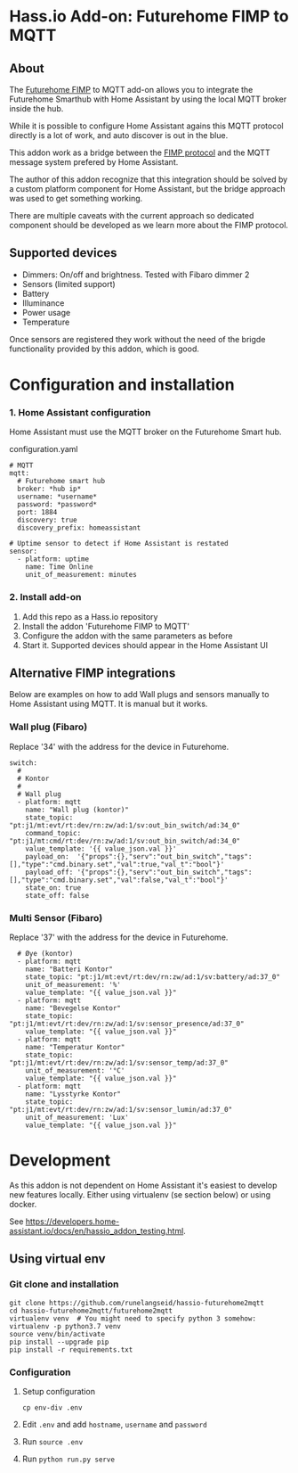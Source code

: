 # Hass.io Add-on: Futurehome FIMP to MQTT

## About

The [Futurehome FIMP](https://github.com/futurehomeno/fimp-api) to MQTT add-on allows you to integrate the Futurehome
Smarthub with Home Assistant by using the local MQTT broker inside the hub.

While it is possible to configure Home Assistant agains this MQTT protocol
directly is a lot of work, and auto discover is out in the blue.

This addon work as a bridge between the [FIMP protocol](https://github.com/futurehomeno/fimp-api)
and the MQTT message system prefered by Home Assistant.

The author of this addon recognize that this integration should be solved by a
custom platform component for Home Assistant, but the bridge approach was used
to get something working.

There are multiple caveats with the current approach so dedicated component should
be developed as we learn more about the FIMP protocol.

## Supported devices

* Dimmers: On/off and brightness. Tested with Fibaro dimmer 2
* Sensors (limited support)
 * Battery
 * Illuminance
 * Power usage
 * Temperature

Once sensors are registered they work without the need of the brigde functionality provided by this addon, which is good.


# Configuration and installation

### 1. Home Assistant configuration

Home Assistant must use the MQTT broker on the Futurehome Smart hub.

configuration.yaml
```
# MQTT
mqtt:
  # Futurehome smart hub
  broker: *hub ip*
  username: *username*
  password: *password*
  port: 1884
  discovery: true
  discovery_prefix: homeassistant

# Uptime sensor to detect if Home Assistant is restated
sensor:
  - platform: uptime
    name: Time Online
    unit_of_measurement: minutes
```

### 2. Install add-on

1) Add this repo as a Hass.io repository
2) Install the addon 'Futurehome FIMP to MQTT'
3) Configure the addon with the same parameters as before
4) Start it. Supported devices should appear in the Home Assistant UI

## Alternative FIMP integrations

Below are examples on how to add Wall plugs and sensors manually to Home Assistant
using MQTT. It is manual but it works.

### Wall plug (Fibaro)

Replace '34' with the address for the device in Futurehome.

```
switch:
  #
  # Kontor
  #
  # Wall plug
  - platform: mqtt
    name: "Wall plug (kontor)"
    state_topic:   "pt:j1/mt:evt/rt:dev/rn:zw/ad:1/sv:out_bin_switch/ad:34_0"
    command_topic: "pt:j1/mt:cmd/rt:dev/rn:zw/ad:1/sv:out_bin_switch/ad:34_0"
    value_template: '{{ value_json.val }}'
    payload_on:  '{"props":{},"serv":"out_bin_switch","tags":[],"type":"cmd.binary.set","val":true,"val_t":"bool"}'
    payload_off: '{"props":{},"serv":"out_bin_switch","tags":[],"type":"cmd.binary.set","val":false,"val_t":"bool"}'
    state_on: true
    state_off: false
```

### Multi Sensor (Fibaro)

Replace '37' with the address for the device in Futurehome.

```
  # Øye (kontor)
  - platform: mqtt
    name: "Batteri Kontor"
    state_topic: "pt:j1/mt:evt/rt:dev/rn:zw/ad:1/sv:battery/ad:37_0"
    unit_of_measurement: '%'
    value_template: "{{ value_json.val }}"
  - platform: mqtt
    name: "Bevegelse Kontor"
    state_topic: "pt:j1/mt:evt/rt:dev/rn:zw/ad:1/sv:sensor_presence/ad:37_0"
    value_template: "{{ value_json.val }}"
  - platform: mqtt
    name: "Temperatur Kontor"
    state_topic: "pt:j1/mt:evt/rt:dev/rn:zw/ad:1/sv:sensor_temp/ad:37_0"
    unit_of_measurement: '°C'
    value_template: "{{ value_json.val }}"
  - platform: mqtt
    name: "Lysstyrke Kontor"
    state_topic: "pt:j1/mt:evt/rt:dev/rn:zw/ad:1/sv:sensor_lumin/ad:37_0"
    unit_of_measurement: 'Lux'
    value_template: "{{ value_json.val }}"
```


# Development

As this addon is not dependent on Home Assistant it's easiest to develop
new features locally. Either using virtualenv (se section below) or using
docker.

See https://developers.home-assistant.io/docs/en/hassio_addon_testing.html.

## Using virtual env

### Git clone and installation
```
git clone https://github.com/runelangseid/hassio-futurehome2mqtt
cd hassio-futurehome2mqtt/futurehome2mqtt
virtualenv venv  # You might need to specify python 3 somehow: virtualenv -p python3.7 venv
source venv/bin/activate
pip install --upgrade pip
pip install -r requirements.txt
```

### Configuration

1. Setup configuration
    ```
    cp env-div .env
    ```
2. Edit `.env` and add `hostname`, `username` and `password`

3. Run `source .env`

4. Run `python run.py serve`
